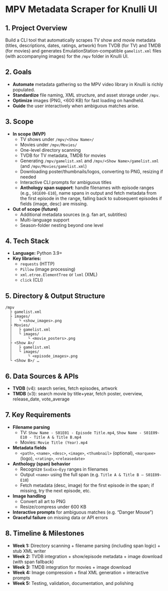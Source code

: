 # MPV Metadata Scraper for Knulli UI

## 1. Project Overview
Build a CLI tool that automatically scrapes TV show and movie metadata (titles, descriptions, dates, ratings, artwork) from TVDB (for TV) and TMDB (for movies) and generates EmulationStation-compatible `gamelist.xml` files (with accompanying images) for the `/mpv` folder in Knulli UI.

## 2. Goals
- **Automate** metadata gathering so the MPV video library in Knulli is richly populated.
- **Standardize** file naming, XML structure, and asset storage under `/mpv`.
- **Optimize** images (PNG, <600 KB) for fast loading on handheld.
- **Guide** the user interactively when ambiguous matches arise.

## 3. Scope
- **In scope (MVP)**  
  - TV shows under `/mpv/<Show Name>/`  
  - Movies under `/mpv/Movies/`  
  - One-level directory scanning  
  - TVDB for TV metadata, TMDB for movies  
  - Generating `/mpv/gamelist.xml` and `/mpv/<Show Name>/gamelist.xml` (and `/mpv/Movies/gamelist.xml`)  
  - Downloading poster/thumbnails/logos, converting to PNG, resizing if needed  
  - Interactive CLI prompts for ambiguous titles  
  - **Anthology span support**: handle filenames with episode ranges (e.g., `S01E09-E10`), name spans in output and fetch metadata from the first episode in the range, falling back to subsequent episodes if fields (image, desc) are missing.
- **Out of scope (future)**  
  - Additional metadata sources (e.g. fan art, subtitles)  
  - Multi-language support  
  - Season-folder nesting beyond one level   

## 4. Tech Stack
- **Language:** Python 3.9+  
- **Key libraries:**  
  - `requests` (HTTP)  
  - `Pillow` (image processing)  
  - `xml.etree.ElementTree` or `lxml` (XML)  
  - `click` (CLI)  

## 5. Directory & Output Structure
```text
/mpv
  ├ gamelist.xml
  ├ images/
  │   └ <show_images>.png
  ├ Movies/
  │   ├ gamelist.xml
  │   └ images/
  │       └ <movie_posters>.png
  ├ <Show A>/
  │   ├ gamelist.xml
  │   └ images/
  │       └ <episode_images>.png
  └ <Show B>/ …
```

## 6. Data Sources & APIs
- **TVDB** (v4): search series, fetch episodes, artwork  
- **TMDB** (v3): search movie by title+year, fetch poster, overview, release_date, vote_average  

## 7. Key Requirements
- **Filename parsing**  
  - TV: `Show Name - S01E01 - Episode Title.mp4`, `Show Name - S01E09-E10 - Title A & Title B.mp4`  
  - Movies: `Movie Title (Year).mp4`  
- **Metadata fields**  
  - `<path>`, `<name>`, `<desc>`, `<image>`, `<thumbnail>` (optional), `<marquee>` (logo), `<rating>`, `<releasedate>`  
- **Anthology (span) behavior**  
  - Recognize `SxxExx–Eyy` ranges in filenames  
  - Output `<name>` using the full span (e.g. `Title A & Title B – S01E09-E10`)  
  - Fetch metadata (desc, image) for the first episode in the span; if missing, try the next episode, etc.  
- **Image handling**  
  - Convert all art to PNG  
  - Resize/compress under 600 KB  
- **Interactive prompts** for ambiguous matches (e.g. “Danger Mouse”)  
- **Graceful failure** on missing data or API errors  

## 8. Timeline & Milestones
- **Week 1:** Directory scanning + filename parsing (including span logic) + stub XML writer  
- **Week 2:** TVDB integration + show/episode metadata + image download (with span fallback)  
- **Week 3:** TMDB integration for movies + image download  
- **Week 4:** Image compression + final XML generation + interactive prompts  
- **Week 5:** Testing, validation, documentation, and polishing  
